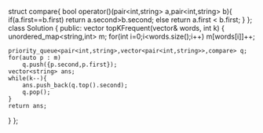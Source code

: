 struct compare{
    bool operator()(pair<int,string> a,pair<int,string> b){
        if(a.first==b.first)
            return a.second>b.second;
        else
            return a.first < b.first;
    }
};
class Solution {
public:
    vector<string> topKFrequent(vector<string>& words, int k) {
        unordered_map<string,int> m;
        for(int i=0;i<words.size();i++)
            m[words[i]]++;
    
    priority_queue<pair<int,string>,vector<pair<int,string>>,compare> q;
    for(auto p : m)
        q.push({p.second,p.first});
    vector<string> ans;
    while(k--){
        ans.push_back(q.top().second);
        q.pop();
    }
    return ans;
}
};
